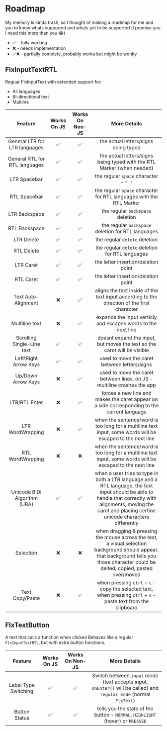 # Roadmap

My memory is kinda trash, so I thought of making a roadmap for me and you to know whats supported and whats yet to be 
supported (I promise you I need this more than you 😂)

 - ✅ - fully working
 - ❌ - needs implementation
 - ✅❌ - partially complete, probably works but might be wonky


## **FlxInputTextRTL**

Reguar FlxInputText with extended support for:
 - All languages
 - Bi-directional text
 - Multilne

| Feature |  Works On JS  | Works On Non-JS | More Details |
|  :---:  |      :---:    |       :---:     |    :---:     |
| General LTR for LTR languages | ✅ | ✅ | the actual letters/signs being typed                                                                        |
| General RTL for RTL languages | ✅ | ✅ | the actual letters/signs being typed with the RTL Marker (when needed)                                      |
| LTR Spacebar                  | ✅ | ✅ | the regular `space` character - `" "`                                                                       |
| RTL Spacebar                  | ✅ | ✅ | the regular `space` character for RTL languages with the RTL Marker                                         |
| LTR Backspace                 | ✅ | ✅ | the regular `backspace` deletion                                                                            |
| RTL Backspace                 | ✅ | ✅ | the regular `backspace` deletion for RTL languages                                                          |
| LTR Delete                    | ✅ | ✅ | the regular `delete` deletion                                                                               |
| RTL Delete                    | ✅ | ✅ | the regular `delete` deletion for RTL languages                                                             |
| LTR Caret                     | ✅ | ✅ | the letter insertion/deletion point                                                                         |
| RTL Caret                     | ✅ | ✅ | the letter insertion/deletion point                                                                         |
| Text Auto-Alignment           | ❌ | ✅ | aligns the text inside of the text input according to the direction of the first character                  |
| Multiline text                | ❌ | ✅ | expands the input verticly and escapes words to the next line                                               |
| Scrolling Single-Line text    | ✅ | ✅ | doesnt expand the input, but moves the text so the caret will be visible                                    |
| Left\Right Arrow Keys         | ✅ | ✅ | used to move the caret between letters/signs                                                                |
| Up/Down Arrow Keys            | ❌ | ✅ | used to move the caret between lines. on JS - multiline crashes the app                                     |
| LTR/RTL Enter                 | ❌ | ✅ | forces a new line and makes the caret appear on a side corresponding to the current language                |
| LTR WordWrapping              | ❌ | ✅ | when the sentence/word is too long for a multiline text input, some words will be escaped to the next line  |
| RTL WordWrapping              | ❌ | ❌ |  when the sentence/word is too long for a multiline text input, some words will be escaped to the next line |
| Unicode BiDi Algorithm (UBA)  | ✅ | ✅ | when a user tries to type in both a LTR language and a RTL language, the text input should be able to handle that correctly with alignments, moving the caret and placing certine unicode characters differently                                                           |
| Selection                     | ❌ | ❌ | when dragging & pressing the mouse across the text, a visual selection background should appear. that background tells you those character could be delted, copied, pasted over/moved                                                                                     |
| Text Copy/Paste               | ❌ | ✅ | when pressing `ctrl` + `c` - copy the selected text. when pressing `ctrl` + `v` - paste text from the clipboard |

## **FlxTextButton**

A text that calls a function when clicked
Behaves like a regular `FlxInputTextRTL`, but
with extra button functions.

| Feature |  Works On JS  | Works On Non-JS | More Details |
|  :---:  |      :---:    |       :---:     |    :---:     |
| Label Type Switching  | ✅ | ✅ | Switch between `input` mode (text accepts input, `onEnter()` will be called) and `regular mode` (normal `FlxText`) |
| Button Status         | ✅ | ✅ | tells you the state of the button - `NORMAL`, `HIGHLIGHT` (hover) or `PRESSED` |




